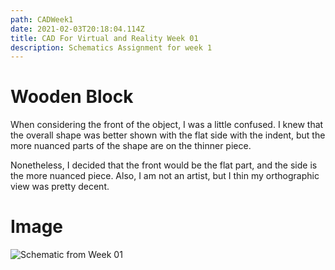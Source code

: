 ```yaml
---
path: CADWeek1
date: 2021-02-03T20:18:04.114Z
title: CAD For Virtual and Reality Week 01
description: Schematics Assignment for week 1
---
```

# Wooden Block
When considering the front of the object, I was a little confused. I knew that the overall shape was better shown with the flat side with the indent, but the more nuanced parts of the shape are on the thinner piece.

Nonetheless, I decided that the front would be the flat part, and the side is the more nuanced piece. Also, I am not an artist, but I thin my orthographic view was pretty decent. 

# Image

![Schematic from Week 01](/../assets/cad/week01/week01_Schematic.JPG)